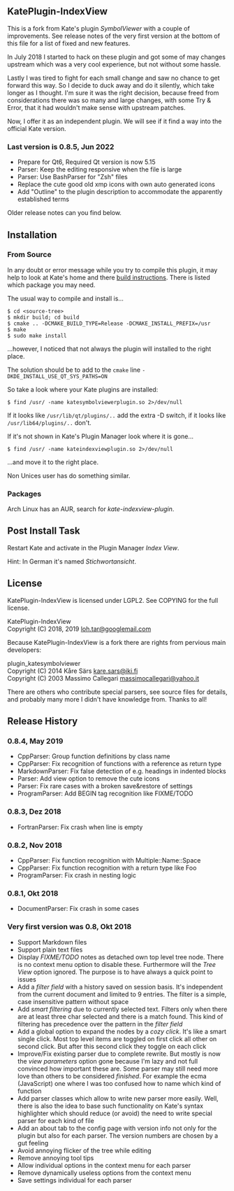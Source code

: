 ## KatePlugin-IndexView

This is a fork from Kate's plugin *SymbolViewer* with a couple of improvements.
See release notes of the very first version at the bottom of this file for a
list of fixed and new features.

In July 2018 I started to hack on these plugin and got some of may changes
upstream which was a very cool experience, but not without some hassle.

Lastly I was tired to fight for each small change and saw no chance to get
forward this way. So I decide to duck away and do it silently, which take longer
as I thought. I'm sure it was the right decision, because freed from
considerations there was so many and large changes, with some Try & Error, that
it had wouldn't make sense with upstream patches.

Now, I offer it as an independent plugin. We will see if it find a way into the
official Kate version.


### Last version is 0.8.5, Jun 2022

  - Prepare for Qt6, Required Qt version is now 5.15
  - Parser: Keep the editing responsive when the file is large
  - Parser: Use BashParser for "Zsh" files
  - Replace the cute good old xmp icons with own auto generated icons
  - Add "Outline" to the plugin description to accommodate the apparently
    established terms

Older release notes can you find below.


## Installation

### From Source

In any doubt or error message while you try to compile this plugin, it may help
to look at Kate's home and there [build instructions](https://kate-editor.org/build-it/).
There is listed which package you may need.

The usual way to compile and install is...

    $ cd <source-tree>
    $ mkdir build; cd build
    $ cmake .. -DCMAKE_BUILD_TYPE=Release -DCMAKE_INSTALL_PREFIX=/usr
    $ make
    $ sudo make install

...however, I noticed that not always the plugin will installed to the right place.

The solution should be to add to the `cmake` line `-DKDE_INSTALL_USE_QT_SYS_PATHS=ON`

So take a look where your Kate plugins are installed:

    $ find /usr/ -name katesymbolviewerplugin.so 2>/dev/null

If it looks like `/usr/lib/qt/plugins/..` add the extra -D switch, if it looks
like `/usr/lib64/plugins/..` don't.

If it's not shown in Kate's Plugin Manager look where it is gone...

    $ find /usr/ -name kateindexviewplugin.so 2>/dev/null

...and move it to the right place.

Non Unices user has do something similar.


### Packages

Arch Linux has an AUR, search for *kate-indexview-plugin*.


## Post Install Task

Restart Kate and activate in the Plugin Manager *Index View*.

Hint: In German it's named *Stichwortansicht*.


## License

KatePlugin-IndexView is licensed under LGPL2. See COPYING for the full license.


<!-- CAUTION! Trailing two spaces are there to have a line break without new paragraph -->
KatePlugin-IndexView  
Copyright (C) 2018, 2019 loh.tar@googlemail.com

Because KatePlugin-IndexView is a fork there are rights from pervious main
developers:

<!-- CAUTION! Trailing two spaces are there to have a line break without new paragraph -->
plugin_katesymbolviewer  
Copyright (C) 2014 Kåre Särs <kare.sars@iki.fi>  
Copyright (C) 2003 Massimo Callegari <massimocallegari@yahoo.it>

There are others who contribute special parsers, see source files for details,
and probably many more I didn't have knowledge from. Thanks to all!


## Release History

### 0.8.4, May 2019

  - CppParser: Group function definitions by class name
  - CppParser: Fix recognition of functions with a reference as return type
  - MarkdownParser: Fix false detection of e.g. headings in indented blocks
  - Parser: Add view option to remove the cute icons
  - Parser: Fix rare cases with a broken save&restore of settings
  - ProgramParser: Add BEGIN tag recognition like FIXME/TODO


### 0.8.3, Dez 2018

  - FortranParser: Fix crash when line is empty


### 0.8.2, Nov 2018

  - CppParser: Fix function recognition with Multiple::Name::Space
  - CppParser: Fix function recognition with a return type like Foo<Bar>
  - ProgramParser: Fix crash in nesting logic


### 0.8.1, Okt 2018

  - DocumentParser: Fix crash in some cases


### Very first version was 0.8, Okt 2018

  - Support Markdown files
  - Support plain text files
  - Display *FIXME/TODO* notes as detached own top level tree node. There is no
    context menu option to disable these. Furthermore will the *Tree View*
    option ignored. The purpose is to have always a quick point to issues
  - Add a *filter field* with a history saved on session basis. It's independent
    from the current document and limited to 9 entries. The filter is a simple,
    case insensitive pattern without space
  - Add *smart filtering* due to currently selected text. Filters only when
    there are at least three char selected and there is a match found. This kind
    of filtering has precedence over the pattern in the *filter field*
  - Add a global option to expand the nodes by a *cozy click*. It's like a smart
    single click. Most top level items are toggled on first click all other on
    second click. But after this second click they toggle on each click
  - Improve/Fix existing parser due to complete rewrite. But mostly is now the
    *view parameters* option gone because I'm lazy and not full convinced how
    important these are. Some parser may still need more love than others to be
    considered *finished*. For example the ecma (JavaScript) one where I was too
    confused how to name which kind of function
  - Add parser classes which allow to write new parser more easily. Well, there
    is also the idea to base such functionality on Kate's syntax highlighter
    which should reduce (or avoid) the need to write special parser for each
    kind of file
  - Add an about tab to the config page with version info not only for the plugin
    but also for each parser. The version numbers are chosen by a gut feeling
  - Avoid annoying flicker of the tree while editing
  - Remove annoying tool tips
  - Allow individual options in the context menu for each parser
  - Remove dynamically useless options from the context menu
  - Save settings individual for each parser

